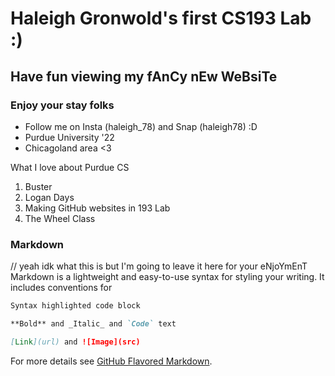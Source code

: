 # Haleigh Gronwold's first CS193 Lab :)
## Have fun viewing my fAnCy nEw WeBsiTe
### Enjoy your stay folks

 - Follow me on Insta (haleigh_78) and Snap (haleigh78) :D
 - Purdue University '22
 - Chicagoland area <3

What I love about Purdue CS

1. Buster
2. Logan Days
3. Making GitHub websites in 193 Lab
4. The Wheel Class

### Markdown

// yeah idk what this is but I'm going to leave it here for your eNjoYmEnT
Markdown is a lightweight and easy-to-use syntax for styling your writing. It includes conventions for

```markdown
Syntax highlighted code block

**Bold** and _Italic_ and `Code` text

[Link](url) and ![Image](src)
```

For more details see [GitHub Flavored Markdown](https://guides.github.com/features/mastering-markdown/).
